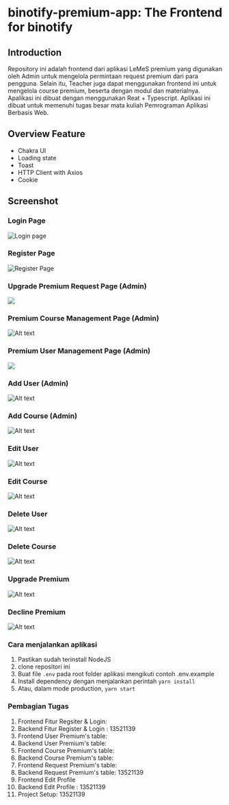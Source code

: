 # binotify-premium-app: The Frontend for binotify

## Introduction

Repository ini adalah frontend dari aplikasi LeMeS premium yang digunakan oleh Admin untuk mengelola permintaan request premium dari para pengguna. Selain itu, Teacher juga dapat menggunakan frontend ini untuk mengelola course premium, beserta dengan modul dan materialnya. Apalikasi ini dibuat dengan menggunakan Reat + Typescript. Aplikasi ini dibuat untuk memenuhi tugas besar mata kuliah Pemrograman Aplikasi Berbasis Web.

## Overview Feature

- Chakra UI
- Loading state
- Toast
- HTTP Client with Axios
- Cookie

## Screenshot

### Login Page
![Login page ](image-1.png)
### Register Page
![Register Page](image.png)
### Upgrade Premium Request Page (Admin)
![](image-2.png)

### Premium Course Management Page (Admin)
![Alt text](image-3.png)

### Premium User Management Page (Admin)
![](image-4.png)

### Add User (Admin)
![Alt text](image-5.png)

### Add Course (Admin)
![Alt text](image-6.png)

### Edit User
![Alt text](image-7.png)

### Edit Course
![Alt text](image-8.png)

### Delete User
![Alt text](image-10.png)

### Delete Course
![Alt text](image-9.png)
### Upgrade Premium
![Alt text](image-11.png)

### Decline Premium
![Alt text](image-12.png)

### Cara menjalankan aplikasi

1. Pastikan sudah terinstall NodeJS
2. clone repositori ini
3. Buat file `.env` pada root folder aplikasi mengikuti contoh .env.example
4. Install dependency dengan menjalankan perintah `yarn install`
6. Atau, dalam mode production, `yarn start`

### Pembagian Tugas

1. Frontend Fitur Regsiter & Login:
2. Backend Fitur Register & Login : 13521139
3. Frontend User Premium's table: 
4. Backend  User Premium's table: 
5. Frontend Course Premium's table: 
6. Backend  Course Premium's table: 
7. Frontend Request Premium's table: 
8. Backend  Request Premium's table: 13521139
9. Frontend Edit Profile
10. Backend Edit Profile : 13521139
11. Project Setup: 13521139
